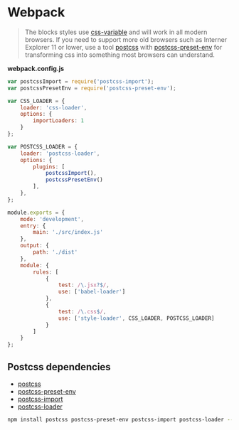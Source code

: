 [css-variable]: //caniuse.com/#feat=css-variables
[css-variable-usage]: //w3schools.com/css/css3_variables.asp
[postcss]: //github.com/postcss/postcss
[postcss-preset-env]: //github.com/csstools/postcss-preset-env
[postcss-import]: //github.com/postcss/postcss-import
[postcss-loader]: //github.com/postcss/postcss-loader

# Webpack

> The blocks styles use [css-variable] and will work in all modern browsers. If you need to support more old browsers such as Interner Explorer 11 or lower, use a tool [postcss] with [postcss-preset-env] for transforming css into something most browsers can understand.

**webpack.config.js**

```js
var postcssImport = require('postcss-import');
var postcssPresetEnv = require('postcss-preset-env');

var CSS_LOADER = {
    loader: 'css-loader',
    options: {
        importLoaders: 1
    }
};

var POSTCSS_LOADER = {
    loader: 'postcss-loader',
    options: {
        plugins: [
            postcssImport(),
            postcssPresetEnv()
        ],
    },
};

module.exports = {
    mode: 'development',
    entry: {
        main: './src/index.js'
    },
    output: {
        path: './dist'
    },
    module: {
        rules: [
            {
                test: /\.jsx?$/,
                use: ['babel-loader']
            },
            {
                test: /\.css$/,
                use: ['style-loader', CSS_LOADER, POSTCSS_LOADER]
            }
        ]
    }
};

```

## Postcss dependencies

- [postcss]
- [postcss-preset-env]
- [postcss-import]
- [postcss-loader]

```bash
npm install postcss postcss-preset-env postcss-import postcss-loader --save-dev
```
